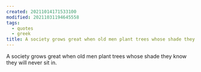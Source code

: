 ```yaml
---
created: 20211014171533100
modified: 20211031194645558
tags:
  - quotes
  - greek
title: A society grows great when old men plant trees whose shade they know they will never sit in.
---
```


A society grows great when old men plant trees whose shade they know they will never sit in.